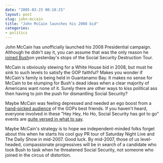 ```yaml
---
date: "2005-03-23 00:18:25"
layout: post
slug: john-mccain
title: "John McCain launches his 2008 bid"
categories:
- politics
---
```


John McCain has unofficially launched his 2008 Presidential campaign. Although he didn't say it, you can assume that was the only reason he [joined Bush](http://news.yahoo.com/news?tmpl=story&u=/ap/20050322/ap_on_go_pr_wh/bush)on yesterday's stops of the Social Security Destruction Tour.

McCain is obviously stewing for a White House bid in 2008, but must he sink to such levels to satisfy the GOP faithful? Makes you wonder if McCain's family is being held in Guantanamo Bay. It makes no sense for McCain to be stumping for Bush's dead ideas when a clear majority of Americans want none of it. Surely there are other ways to kiss political ass then having to join the push for dismantling Social Security?

Maybe McCain was feeling depressed and needed an ego boost from a [hand-picked audience](http://www.washingtonpost.com/wp-dyn/articles/A56812-2005Mar22.html) of the GOPs best friends. If you haven't heard, everyone involved in these "Hey Hey, Ho Ho, Social Security has got to go" events are [quite versed in what to say](http://www.washingtonpost.com/wp-dyn/articles/A56812-2005Mar22.html).

Maybe McCain's strategy is to hope we independent-minded folks forget about this when he starts his cool guy PR tour of Saturday Night Live and The Daily Show in mid-2007. Good luck. By mid-2007, those of us level-headed, compassionate progressives will be in search of a candidate who took Bush to task when he threatened Social Security, not someone who joined in the circus of distortion.
